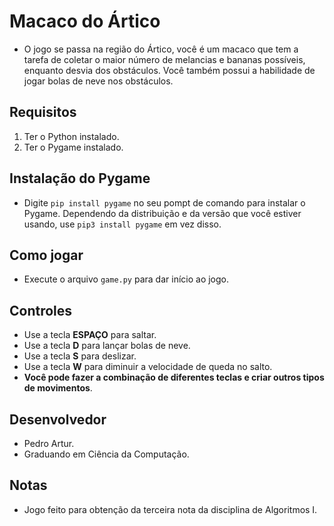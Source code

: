 # Macaco do Ártico
- O jogo se passa na região do Ártico,  você é um macaco que tem a tarefa de coletar o maior número de melancias e bananas possíveis, enquanto desvia dos obstáculos.
  Você também possui a habilidade de jogar bolas de neve nos obstáculos.

## Requisitos
1. Ter o Python instalado.
2. Ter o Pygame instalado.

## Instalação do Pygame
- Digite `pip install pygame` no seu pompt de comando para instalar o Pygame. Dependendo da distribuição e da versão que você estiver usando, use `pip3 install pygame` em vez disso.

## Como jogar
- Execute o arquivo `game.py` para dar início ao jogo.

## Controles
- Use a tecla **ESPAÇO** para saltar.
- Use a tecla **D** para lançar bolas de neve.
- Use a tecla **S** para deslizar.
- Use a tecla **W** para diminuir a velocidade de queda no salto.
- **Você pode fazer a combinação de diferentes teclas e criar outros tipos de movimentos**.
## Desenvolvedor
 - Pedro Artur.
 - Graduando em Ciência da Computação.

## Notas
  - Jogo feito para obtenção da terceira nota da disciplina de Algoritmos I.

